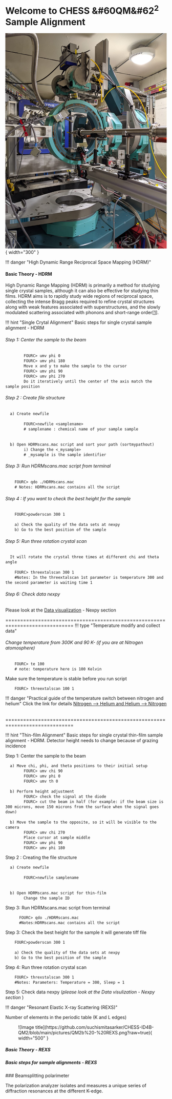 # Welcome to CHESS &#60QM&#62<sup>2</sup> Sample Alignment


![Image title](https://github.com/suchismitasarker/CHESS-photos/blob/main/beamline.jpeg?raw=true){ width="300" }

!!! danger "High Dynamic Range Reciprocal Space Mapping (HDRM)"


#### Basic Theory - HDRM

High Dynamic Range Mapping (HDRM) is primarily a method for studying single crystal samples, although it can also be effective for studying thin films. HDRM aims is to rapidly study wide regions of reciprocal space, collecting the intense Bragg peaks required to refine crystal structures along with weak features associated with superstructures, and the slowly modulated scattering associated with phonons and short-range order[[1](https://www.chess.cornell.edu/srn-article-cartography-7-dimensions-chess)].

!!! hint "Single Crytal Alignment"
      Basic steps for single crystal sample alignment - HDRM

######  <i>Step 1:  Center the sample to the beam </i>
            
            FOURC> umv phi 0
            FOURC> umv phi 180
            Move x and y to make the sample to the cursor
            FOURC> umv phi 90
            FOURC> umv phi 270
            Do it iteratively until the center of the axis match the sample position                   

######  <i>Step 2 :  Create file structure </i>

      a) Create newfile 

            FOURC>newfile <samplename> 
            # samplename : chemical name of your sample sample


      b) Open HDRMscans.mac script and sort your path (sortmypathout)
            i) Change the <_mysample> 
            # _mysample is the sample identifier

######  <i>Step 3: Run HDRMscans.mac script from terminal </i>
 
        FOURC> qdo ./HDRMscans.mac  
        # Notes: HDRMscans.mac contains all the script



######  <i>Step 4 : If you want to check the best height for the sample </i>

        FOURC>powderscan 300 1

        a) Check the quality of the data sets at nexpy
        b) Go to the best position of the sample

######  <i>Step 5: Run three rotation crystal scan </i>
      It will rotate the crystal three times at different chi and theta angle

        FOURC> threextalscan 300 1 
        #Notes: In the threextalscan 1st parameter is temperature 300 and the second parameter is waiting time 1

######  <i>Step 6: Check data nexpy  </i>
Please look at the [Data visualization](https://suchismitasarker.github.io/CHESS-ID4B-QM2/nexpy/ ) - Nexpy section

=============================================================================
!!! type "Temperature modify and collect data"

######  Change temperature from 300K and 90 K- (if you are at Nitrogen atomosphere)
            
        FOURC> te 100
        # note: temperature here is 100 Kelvin
        
Make sure the temperature is stable before you run script

        FOURC> threextalscan 100 1 


!!! danger "Practical guide of the temperature switch between nitrogen and helium"
      Click the link for details
            [Nitrogen --> Helium and Helium --> Nitrogen](https://suchismitasarker.github.io/CHESS-ID4B-QM2/temp/)

######


=============================================================================

!!! hint "Thin-film Alignment"
      Basic steps for single crystal thin-film sample alignment - HDRM. Detector height needs to change because of grazing incidence

Step 1:  Center the sample to the beam 

      a) Move chi, phi, and theta positions to their initial setup
            FOURC> umv chi 90   
            FOURC> umv phi 0  
            FOURC> umv th 0  

      b) Perform height adjustment
            FOURC> check the signal at the diode 
            FOURC> cut the beam in half (for example: if the beam size is 300 microns, move 150 microns from the surface when the signal goes down)            

      b) Move the sample to the opposite, so it will be visible to the camera
            FOURC> umv chi 270
            Place cursor at sample middle 
            FOURC> umv phi 90
            FOURC> umv phi 180

Step 2 :  Creating the file structure

      a) Create newfile 

            FOURC>newfile samplename


      b) Open HDRMscans.mac script for thin-film
            Change the sample ID

Step 3: Run HDRMscans.mac script from terminal

          FOURC> qdo ./HDRMscans.mac 
          #Notes:HDRMscans.mac contains all the script


Step 3: Check the best height for the sample it will generate tiff file

        FOURC>powderscan 300 1

        a) Check the quality of the data sets at nexpy
        b) Go to the best position of the sample

Step 4: Run three rotation crystal scan 

        FOURC> threxstalscan 300 1 
        #Notes: Parameters: Temperature = 300, Sleep = 1

Step 5: Check data nexpy 
(<i>please look at the Data visulization - Nexpy section </i>)

!!! danger "Resonant Elastic X-ray Scattering (REXS)"

Number of elements in the periodic table (K and L edges)

<figure markdown>
  ![Image title](https://github.com/suchismitasarker/CHESS-ID4B-QM2/blob/main/pictures/QM2b%20-%20REXS.png?raw=true){ width="500" }
</figure>


##### Basic Theory - REXS


##### Basic steps for sample alignments - REXS


</i>
### Beamsplitting polarimeter

The polarization analyzer isolates and measures a unique series of diffraction resonances at the different K-edge.
